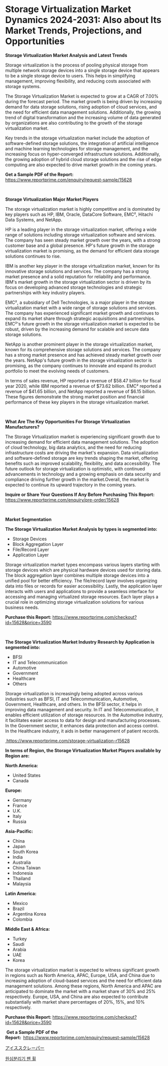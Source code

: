 <p><h1>Storage Virtualization Market Dynamics 2024-2031: Also about Its Market Trends, Projections, and Opportunities</h1></p><p><strong>Storage Virtualization Market Analysis and Latest Trends</strong></p>
<p><p>Storage virtualization is the process of pooling physical storage from multiple network storage devices into a single storage device that appears to be a single storage device to users. This helps in simplifying management, improving flexibility, and reducing costs associated with storage systems.</p><p>The Storage Virtualization Market is expected to grow at a CAGR of 7.00% during the forecast period. The market growth is being driven by increasing demand for data storage solutions, rising adoption of cloud services, and the need for efficient data management solutions. Additionally, the growing trend of digital transformation and the increasing volume of data generated by organizations are also contributing to the growth of the storage virtualization market.</p><p>Key trends in the storage virtualization market include the adoption of software-defined storage solutions, the integration of artificial intelligence and machine learning technologies for storage management, and the increasing focus on hyper-converged infrastructure solutions. Additionally, the growing adoption of hybrid cloud storage solutions and the rise of edge computing are also expected to drive market growth in the coming years.</p></p>
<p><strong>Get a Sample PDF of the Report:&nbsp;</strong> <a href="https://www.reportprime.com/enquiry/request-sample/15628">https://www.reportprime.com/enquiry/request-sample/15628</a></p>
<p>&nbsp;</p>
<p><strong>Storage Virtualization Major Market Players</strong></p>
<p><p>The storage virtualization market is highly competitive and is dominated by key players such as HP, IBM, Oracle, DataCore Software, EMC², Hitachi Data Systems, and NetApp. </p><p>HP is a leading player in the storage virtualization market, offering a wide range of solutions including storage virtualization software and services. The company has seen steady market growth over the years, with a strong customer base and a global presence. HP's future growth in the storage virtualization market is promising, as the demand for efficient data storage solutions continues to rise.</p><p>IBM is another key player in the storage virtualization market, known for its innovative storage solutions and services. The company has a strong market presence and a solid reputation for reliability and performance. IBM's market growth in the storage virtualization sector is driven by its focus on developing advanced storage technologies and strategic partnerships with key industry players.</p><p>EMC², a subsidiary of Dell Technologies, is a major player in the storage virtualization market with a wide range of storage solutions and services. The company has experienced significant market growth and continues to expand its market share through strategic acquisitions and partnerships. EMC²'s future growth in the storage virtualization market is expected to be robust, driven by the increasing demand for scalable and secure data storage solutions.</p><p>NetApp is another prominent player in the storage virtualization market, known for its comprehensive storage solutions and services. The company has a strong market presence and has achieved steady market growth over the years. NetApp's future growth in the storage virtualization sector is promising, as the company continues to innovate and expand its product portfolio to meet the evolving needs of customers.</p><p>In terms of sales revenue, HP reported a revenue of $58.47 billion for fiscal year 2020, while IBM reported a revenue of $73.62 billion. EMC² reported a revenue of $41.65 billion, and NetApp reported a revenue of $6.15 billion. These figures demonstrate the strong market position and financial performance of these key players in the storage virtualization market.</p></p>
<p>&nbsp;</p>
<p><strong>What Are The Key Opportunities For Storage Virtualization Manufacturers?</strong></p>
<p><p>The Storage Virtualization market is experiencing significant growth due to increasing demand for efficient data management solutions. The adoption of cloud technology, big data analytics, and the need for reducing infrastructure costs are driving the market's expansion. Data virtualization and software-defined storage are key trends shaping the market, offering benefits such as improved scalability, flexibility, and data accessibility. The future outlook for storage virtualization is optimistic, with continued advancements in technology and a growing emphasis on data security and compliance driving further growth in the market.Overall, the market is expected to continue its upward trajectory in the coming years.</p></p>
<p><strong>Inquire or Share Your Questions If Any Before Purchasing This Report:</strong> <a href="https://www.reportprime.com/enquiry/pre-order/15628">https://www.reportprime.com/enquiry/pre-order/15628</a></p>
<p>&nbsp;</p>
<p><strong>Market Segmentation</strong></p>
<p><strong>The Storage Virtualization Market Analysis by types is segmented into:</strong></p>
<p><ul><li>Storage Devices</li><li>Block Aggregation Layer</li><li>File/Record Layer</li><li>Application Layer</li></ul></p>
<p><p>Storage virtualization market types encompass various layers starting with storage devices which are physical hardware devices used for storing data. The block aggregation layer combines multiple storage devices into a unified pool for better efficiency. The file/record layer involves organizing data into files or records for easier accessibility. Lastly, the application layer interacts with users and applications to provide a seamless interface for accessing and managing virtualized storage resources. Each layer plays a crucial role in optimizing storage virtualization solutions for various business needs.</p></p>
<p><strong>Purchase this Report:&nbsp;</strong><a href="https://www.reportprime.com/checkout?id=15628&price=3590">https://www.reportprime.com/checkout?id=15628&price=3590</a></p>
<p>&nbsp;</p>
<p><strong>The Storage Virtualization Market Industry Research by Application is segmented into:</strong></p>
<p><ul><li>BFSI</li><li>IT and Telecommunication</li><li>Automotive</li><li>Government</li><li>Healthcare</li><li>Others</li></ul></p>
<p><p>Storage virtualization is increasingly being adopted across various industries such as BFSI, IT and Telecommunication, Automotive, Government, Healthcare, and others. In the BFSI sector, it helps in improving data management and security. In IT and Telecommunication, it enables efficient utilization of storage resources. In the Automotive industry, it facilitates easier access to data for design and manufacturing processes. In the Government sector, it enhances data protection and access control. In the Healthcare industry, it aids in better management of patient records.</p></p>
<p><a href="https://www.reportprime.com/storage-virtualization-r15628">&nbsp;https://www.reportprime.com/storage-virtualization-r15628</a></p>
<p><strong>In terms of Region, the Storage Virtualization Market Players available by Region are:</strong></p>
<p>
    <p> <strong> North America: </strong>
        <ul>
            <li>United States</li>
            <li>Canada</li>
        </ul>
        </p> 
    <p> <strong> Europe: </strong>
        <ul>
            <li>Germany</li>
            <li>France</li>
            <li>U.K.</li>
            <li>Italy</li>
            <li>Russia</li>
        </ul>
        </p> 
    <p> <strong> Asia-Pacific: </strong>
        <ul>
            <li>China</li>
            <li>Japan</li>
            <li>South Korea</li>
            <li>India</li>
            <li>Australia</li>
            <li>China Taiwan</li>
            <li>Indonesia</li>
            <li>Thailand</li>
            <li>Malaysia</li>
        </ul>
        </p> 
    <p> <strong> Latin America: </strong>
        <ul>
            <li>Mexico</li>
            <li>Brazil</li>
            <li>Argentina Korea</li>
            <li>Colombia</li>
        </ul>
        </p> 
    <p> <strong> Middle East & Africa: </strong>
        <ul>
            <li>Turkey</li>
            <li>Saudi</li>
            <li>Arabia</li>
            <li>UAE</li>
            <li>Korea</li>
        </ul>
    </p>
    </p>
<p><p>The storage virtualization market is expected to witness significant growth in regions such as North America, APAC, Europe, USA, and China due to increasing adoption of cloud-based services and the need for efficient data management solutions. Among these regions, North America and APAC are anticipated to dominate the market with a market share of 30% and 25% respectively. Europe, USA, and China are also expected to contribute substantially with market share percentages of 20%, 15%, and 10% respectively.</p></p>
<p><strong>Purchase this Report: </strong><a href="https://www.reportprime.com/checkout?id=15628&price=3590">https://www.reportprime.com/checkout?id=15628&price=3590</a></p>
<p>&nbsp;<strong>Get a Sample PDF of the Report:&nbsp;&nbsp;</strong><a href="https://www.reportprime.com/enquiry/request-sample/15628">https://www.reportprime.com/enquiry/request-sample/15628</a></p>
<p><strong></strong></p>
<p><p><a href="https://medium.com/@alexandramiranda455/%E3%82%A2%E3%82%A4%E3%82%B9%E3%82%B9%E3%82%AF%E3%83%AC%E3%83%BC%E3%83%91%E3%83%BC%E5%B8%82%E5%A0%B4-%E7%AB%B6%E4%BA%89%E5%88%86%E6%9E%90-%E5%B8%82%E5%A0%B4%E3%83%88%E3%83%AC%E3%83%B3%E3%83%89-2031%E5%B9%B4%E3%81%BE%E3%81%A7%E3%81%AE%E4%BA%88%E6%B8%AC-390942257a55">アイススクレーパー</a></p><p><a href="https://medium.com/@margrethowe2016/%EC%9B%90%EC%8B%AC-%ED%8C%AC-%ED%9C%A0-%EC%8B%9C%EC%9E%A5%EC%9D%80-%EC%8B%9C%EC%9E%A5-%EC%A0%90%EC%9C%A0%EC%9C%A8-%EC%8B%9C%EC%9E%A5-%EB%8F%99%ED%96%A5-%EB%B0%8F-%EC%8B%9C%EC%9E%A5-%EC%84%B1%EC%9E%A5%EC%97%90-%EB%8C%80%ED%95%9C-%EC%A0%95%EB%B3%B4%EB%A5%BC-%EC%A0%9C%EA%B3%B5%ED%95%A9%EB%8B%88%EB%8B%A4-ea87634e6b4b">원심분리기 팬 휠</a></p></p>